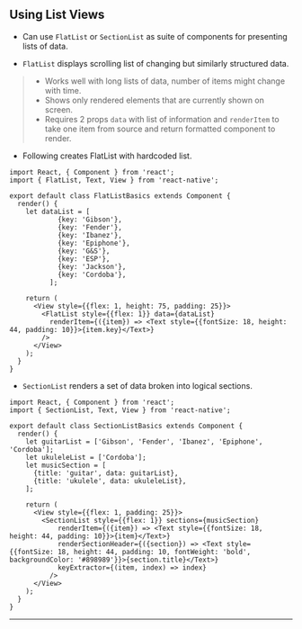 
## Using List Views

* Can use `FlatList` or `SectionList` as suite of components for presenting lists of data.

* `FlatList` displays scrolling list of changing but similarly structured data.
> * Works well with long lists of data, number of items might change with time.
> * Shows only rendered elements that are currently shown on screen.
> * Requires 2 props `data` with list of information and `renderItem` to take one item from source and return formatted component to render.

* Following creates FlatList with hardcoded list.

```
import React, { Component } from 'react';
import { FlatList, Text, View } from 'react-native';

export default class FlatListBasics extends Component {
  render() {
    let dataList = [
            {key: 'Gibson'},
            {key: 'Fender'},
            {key: 'Ibanez'},
            {key: 'Epiphone'},
            {key: 'G&S'},
            {key: 'ESP'},
            {key: 'Jackson'},
            {key: 'Cordoba'},
          ];

    return (
      <View style={{flex: 1, height: 75, padding: 25}}>
        <FlatList style={{flex: 1}} data={dataList}
          renderItem={({item}) => <Text style={{fontSize: 18, height: 44, padding: 10}}>{item.key}</Text>}
        />
      </View>
    );
  }
}
```

* `SectionList` renders a set of data broken into logical sections.

```
import React, { Component } from 'react';
import { SectionList, Text, View } from 'react-native';

export default class SectionListBasics extends Component {
  render() {
    let guitarList = ['Gibson', 'Fender', 'Ibanez', 'Epiphone', 'Cordoba'];
    let ukuleleList = ['Cordoba'];
    let musicSection = [
      {title: 'guitar', data: guitarList},
      {title: 'ukulele', data: ukuleleList},
    ];

    return (
      <View style={{flex: 1, padding: 25}}>
        <SectionList style={{flex: 1}} sections={musicSection}
            renderItem={({item}) => <Text style={{fontSize: 18, height: 44, padding: 10}}>{item}</Text>}
            renderSectionHeader={({section}) => <Text style={{fontSize: 18, height: 44, padding: 10, fontWeight: 'bold', backgroundColor: '#898989'}}>{section.title}</Text>}
            keyExtractor={(item, index) => index}
          />
      </View>
    );
  }
}
```

---
